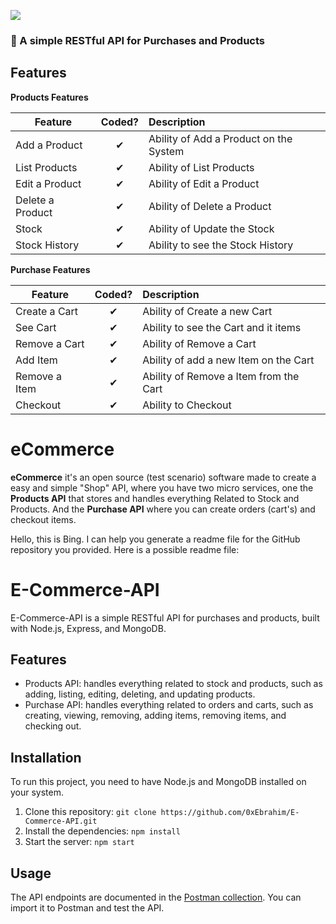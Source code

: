 ![](http://imgur.com/t3teAxi.png)
### :handbag: A simple RESTful API for Purchases and Products

## Features

<b>Products Features</b>

| Feature  |  Coded?       | Description  |
|----------|:-------------:|:-------------|
| Add a Product | &#10004; | Ability of Add a Product on the System |
| List Products | &#10004; | Ability of List Products |
| Edit a Product | &#10004; | Ability of Edit a Product |
| Delete a Product | &#10004; | Ability of Delete a Product |
| Stock | &#10004; | Ability of Update the Stock |
| Stock History | &#10004; | Ability to see the Stock History |

<b>Purchase Features</b>

| Feature  |  Coded?       | Description  |
|----------|:-------------:|:-------------|
| Create a Cart | &#10004; | Ability of Create a new Cart |
| See Cart | &#10004; | Ability to see the Cart and it items |
| Remove a Cart | &#10004; | Ability of Remove a Cart |
| Add Item | &#10004; | Ability of add a new Item on the Cart |
| Remove a Item | &#10004; | Ability of Remove a Item from the Cart |
| Checkout | &#10004; | Ability to Checkout |

# eCommerce

**eCommerce** it's an open source (test scenario) software made to create a easy and simple "Shop" API, where you have two micro services, one the **Products API** that stores and handles everything Related to Stock and Products. And the **Purchase API** where you can create orders (cart's) and checkout items.

Hello, this is Bing. I can help you generate a readme file for the GitHub repository you provided. Here is a possible readme file:

# E-Commerce-API

E-Commerce-API is a simple RESTful API for purchases and products, built with Node.js, Express, and MongoDB.

## Features

- Products API: handles everything related to stock and products, such as adding, listing, editing, deleting, and updating products.
- Purchase API: handles everything related to orders and carts, such as creating, viewing, removing, adding items, removing items, and checking out.

## Installation

To run this project, you need to have Node.js and MongoDB installed on your system.

1. Clone this repository: `git clone https://github.com/0xEbrahim/E-Commerce-API.git`
2. Install the dependencies: `npm install`
3. Start the server: `npm start`

## Usage

The API endpoints are documented in the [Postman collection](https://github.com/0xEbrahim/E-Commerce-API/blob/main/E-Commerce.postman_collection.json). You can import it to Postman and test the API.


